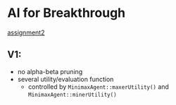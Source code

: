
# AI for Breakthrough

[assignment2](http://slazebni.cs.illinois.edu/fall17/assignment2.html)

## V1:
- no alpha-beta pruning
 - several utility/evaluation function
     - controlled by `MinimaxAgent::maxerUtility()` and `MinimaxAgent::minerUtility()`
